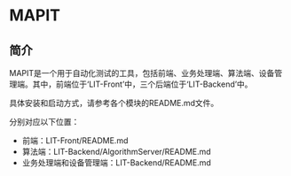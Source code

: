 # MAPIT

## 简介

MAPIT是一个用于自动化测试的工具，包括前端、业务处理端、算法端、设备管理端。其中，前端位于‘LIT-Front’中，三个后端位于‘LIT-Backend’中。

具体安装和启动方式，请参考各个模块的README.md文件。

分别对应以下位置：

* 前端：LIT-Front/README.md
* 算法端：LIT-Backend/AlgorithmServer/README.md
* 业务处理端和设备管理端：LIT-Backend/README.md